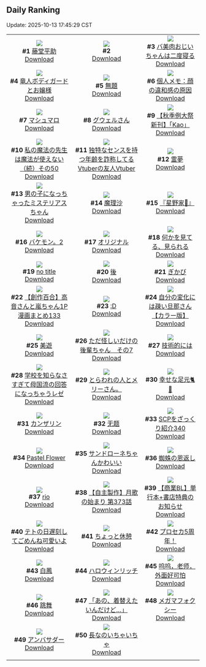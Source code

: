 ## Daily Ranking
Update: 2025-10-13 17:45:29 CST

|      |      |      |
| :----: | :----: | :----: |
| ![](https://i.pixiv.re/c/240x480/img-master/img/2025/10/11/00/00/35/136114446_p0_master1200.jpg)<br>**#1** [藤堂平助](https://www.pixiv.net/artworks/136114446)<br>[Download](https://i.pixiv.re/img-original/img/2025/10/11/00/00/35/136114446_p0.png) | ![](https://s.pximg.net/common/images/limit_unviewable_s.png)<br>**#2** [](https://www.pixiv.net/artworks/136197745)<br>[Download](https://s.pximg.net/common/images/limit_unviewable_s.png) | ![](https://i.pixiv.re/c/240x480/img-master/img/2025/10/11/00/02/03/136114687_p0_master1200.jpg)<br>**#3** [バ美肉おじいちゃんは二度寝る](https://www.pixiv.net/artworks/136114687)<br>[Download](https://i.pixiv.re/img-original/img/2025/10/11/00/02/03/136114687_p0.jpg) |
| ![](https://i.pixiv.re/c/240x480/img-master/img/2025/10/11/00/08/15/136115138_p0_master1200.jpg)<br>**#4** [竜人ボディガードとお嬢様](https://www.pixiv.net/artworks/136115138)<br>[Download](https://i.pixiv.re/img-original/img/2025/10/11/00/08/15/136115138_p0.png) | ![](https://i.pixiv.re/c/240x480/img-master/img/2025/10/11/22/12/38/136151422_p0_master1200.jpg)<br>**#5** [無題](https://www.pixiv.net/artworks/136151422)<br>[Download](https://i.pixiv.re/img-original/img/2025/10/11/22/12/38/136151422_p0.png) | ![](https://i.pixiv.re/c/240x480/img-master/img/2025/10/11/06/00/11/136122959_p0_master1200.jpg)<br>**#6** [個人メモ：顔の違和感の原因](https://www.pixiv.net/artworks/136122959)<br>[Download](https://i.pixiv.re/img-original/img/2025/10/11/06/00/11/136122959_p0.jpg) |
| ![](https://i.pixiv.re/c/240x480/img-master/img/2025/10/11/00/00/26/136114391_p0_master1200.jpg)<br>**#7** [マシュマロ](https://www.pixiv.net/artworks/136114391)<br>[Download](https://i.pixiv.re/img-original/img/2025/10/11/00/00/26/136114391_p0.jpg) | ![](https://i.pixiv.re/c/240x480/img-master/img/2025/10/11/22/32/20/136152384_p0_master1200.jpg)<br>**#8** [グウェルさん](https://www.pixiv.net/artworks/136152384)<br>[Download](https://i.pixiv.re/img-original/img/2025/10/11/22/32/20/136152384_p0.jpg) | ![](https://i.pixiv.re/c/240x480/img-master/img/2025/10/12/00/00/57/136156571_p0_master1200.jpg)<br>**#9** [【秋季例大祭新刊】「Kao」](https://www.pixiv.net/artworks/136156571)<br>[Download](https://i.pixiv.re/img-original/img/2025/10/12/00/00/57/136156571_p0.jpg) |
| ![](https://i.pixiv.re/c/240x480/img-master/img/2025/10/11/00/01/52/136114670_p0_master1200.jpg)<br>**#10** [私の魔法の先生は魔法が使えない（続）その50](https://www.pixiv.net/artworks/136114670)<br>[Download](https://i.pixiv.re/img-original/img/2025/10/11/00/01/52/136114670_p0.jpg) | ![](https://i.pixiv.re/c/240x480/img-master/img/2025/10/11/21/07/11/136148399_p0_master1200.jpg)<br>**#11** [独特なセンスを持つ年齢を詐称してるVtuberの友人Vtuber](https://www.pixiv.net/artworks/136148399)<br>[Download](https://i.pixiv.re/img-original/img/2025/10/11/21/07/11/136148399_p0.png) | ![](https://i.pixiv.re/c/240x480/img-master/img/2025/10/11/00/30/01/136116097_p0_master1200.jpg)<br>**#12** [霊夢](https://www.pixiv.net/artworks/136116097)<br>[Download](https://i.pixiv.re/img-original/img/2025/10/11/00/30/01/136116097_p0.jpg) |
| ![](https://i.pixiv.re/c/240x480/img-master/img/2025/10/12/00/00/29/136156477_p0_master1200.jpg)<br>**#13** [男の子になっちゃったミステリアスちゃん](https://www.pixiv.net/artworks/136156477)<br>[Download](https://i.pixiv.re/img-original/img/2025/10/12/00/00/29/136156477_p0.jpg) | ![](https://i.pixiv.re/c/240x480/img-master/img/2025/10/11/10/26/54/136128112_p0_master1200.jpg)<br>**#14** [魔理沙](https://www.pixiv.net/artworks/136128112)<br>[Download](https://i.pixiv.re/img-original/img/2025/10/11/10/26/54/136128112_p0.jpg) | ![](https://i.pixiv.re/c/240x480/img-master/img/2025/10/11/21/07/46/136148422_p0_master1200.jpg)<br>**#15** [『星野家🌟』](https://www.pixiv.net/artworks/136148422)<br>[Download](https://i.pixiv.re/img-original/img/2025/10/11/21/07/46/136148422_p0.png) |
| ![](https://i.pixiv.re/c/240x480/img-master/img/2025/10/11/12/01/20/136130528_p0_master1200.jpg)<br>**#16** [バケモン。2](https://www.pixiv.net/artworks/136130528)<br>[Download](https://i.pixiv.re/img-original/img/2025/10/11/12/01/20/136130528_p0.png) | ![](https://i.pixiv.re/c/240x480/img-master/img/2025/10/11/00/10/25/136115240_p0_master1200.jpg)<br>**#17** [オリジナル](https://www.pixiv.net/artworks/136115240)<br>[Download](https://i.pixiv.re/img-original/img/2025/10/11/00/10/25/136115240_p0.jpg) | ![](https://i.pixiv.re/c/240x480/img-master/img/2025/10/12/00/02/37/136156779_p0_master1200.jpg)<br>**#18** [何かを見てる、見られる](https://www.pixiv.net/artworks/136156779)<br>[Download](https://i.pixiv.re/img-original/img/2025/10/12/00/02/37/136156779_p0.jpg) |
| ![](https://i.pixiv.re/c/240x480/img-master/img/2025/10/11/15/06/46/136135408_p0_master1200.jpg)<br>**#19** [no title](https://www.pixiv.net/artworks/136135408)<br>[Download](https://i.pixiv.re/img-original/img/2025/10/11/15/06/46/136135408_p0.jpg) | ![](https://i.pixiv.re/c/240x480/img-master/img/2025/10/11/21/14/52/136148751_p0_master1200.jpg)<br>**#20** [後](https://www.pixiv.net/artworks/136148751)<br>[Download](https://i.pixiv.re/img-original/img/2025/10/11/21/14/52/136148751_p0.png) | ![](https://i.pixiv.re/c/240x480/img-master/img/2025/10/11/23/57/52/136156188_p0_master1200.jpg)<br>**#21** [ぎかび](https://www.pixiv.net/artworks/136156188)<br>[Download](https://i.pixiv.re/img-original/img/2025/10/11/23/57/52/136156188_p0.png) |
| ![](https://i.pixiv.re/c/240x480/img-master/img/2025/10/11/00/02/19/136114711_p0_master1200.jpg)<br>**#22** [【創作百合】高音さんと嵐ちゃん1P漫画まとめ133](https://www.pixiv.net/artworks/136114711)<br>[Download](https://i.pixiv.re/img-original/img/2025/10/11/00/02/19/136114711_p0.jpg) | ![](https://i.pixiv.re/c/240x480/img-master/img/2025/10/11/12/48/23/136131736_p0_master1200.jpg)<br>**#23** [:D](https://www.pixiv.net/artworks/136131736)<br>[Download](https://i.pixiv.re/img-original/img/2025/10/11/12/48/23/136131736_p0.jpg) | ![](https://i.pixiv.re/c/240x480/img-master/img/2025/10/11/00/07/22/136115087_p0_master1200.jpg)<br>**#24** [自分の変化には疎い旦那さん【カラー版】](https://www.pixiv.net/artworks/136115087)<br>[Download](https://i.pixiv.re/img-original/img/2025/10/11/00/07/22/136115087_p0.jpg) |
| ![](https://i.pixiv.re/c/240x480/img-master/img/2025/10/12/12/37/30/136173015_p0_master1200.jpg)<br>**#25** [美遊](https://www.pixiv.net/artworks/136173015)<br>[Download](https://i.pixiv.re/img-original/img/2025/10/12/12/37/30/136173015_p0.png) | ![](https://i.pixiv.re/c/240x480/img-master/img/2025/10/12/09/47/50/136169679_p0_master1200.jpg)<br>**#26** [ただ怪しいだけの後輩ちゃん　その7](https://www.pixiv.net/artworks/136169679)<br>[Download](https://i.pixiv.re/img-original/img/2025/10/12/09/47/50/136169679_p0.png) | ![](https://i.pixiv.re/c/240x480/img-master/img/2025/10/11/11/14/31/136129202_p0_master1200.jpg)<br>**#27** [技術的には](https://www.pixiv.net/artworks/136129202)<br>[Download](https://i.pixiv.re/img-original/img/2025/10/11/11/14/31/136129202_p0.jpg) |
| ![](https://i.pixiv.re/c/240x480/img-master/img/2025/10/11/10/57/23/136128774_p0_master1200.jpg)<br>**#28** [学校を知らなさすぎて母国流の回答になっちゃうレゼ](https://www.pixiv.net/artworks/136128774)<br>[Download](https://i.pixiv.re/img-original/img/2025/10/11/10/57/23/136128774_p0.jpg) | ![](https://i.pixiv.re/c/240x480/img-master/img/2025/10/11/15/04/37/136135348_p0_master1200.jpg)<br>**#29** [とらわれの人とメリーさん。](https://www.pixiv.net/artworks/136135348)<br>[Download](https://i.pixiv.re/img-original/img/2025/10/11/15/04/37/136135348_p0.jpg) | ![](https://i.pixiv.re/c/240x480/img-master/img/2025/10/11/17/54/53/136140212_p0_master1200.jpg)<br>**#30** [幸せな足元🐈🐾](https://www.pixiv.net/artworks/136140212)<br>[Download](https://i.pixiv.re/img-original/img/2025/10/11/17/54/53/136140212_p0.jpg) |
| ![](https://i.pixiv.re/c/240x480/img-master/img/2025/10/11/13/23/52/136132609_p0_master1200.jpg)<br>**#31** [カンザリン](https://www.pixiv.net/artworks/136132609)<br>[Download](https://i.pixiv.re/img-original/img/2025/10/11/13/23/52/136132609_p0.png) | ![](https://i.pixiv.re/c/240x480/img-master/img/2025/10/11/12/08/38/136130766_p0_master1200.jpg)<br>**#32** [无题](https://www.pixiv.net/artworks/136130766)<br>[Download](https://i.pixiv.re/img-original/img/2025/10/11/12/08/38/136130766_p0.png) | ![](https://i.pixiv.re/c/240x480/img-master/img/2025/10/11/21/00/31/136147945_p0_master1200.jpg)<br>**#33** [SCPをざっくり紹介340](https://www.pixiv.net/artworks/136147945)<br>[Download](https://i.pixiv.re/img-original/img/2025/10/11/21/00/31/136147945_p0.jpg) |
| ![](https://i.pixiv.re/c/240x480/img-master/img/2025/10/12/01/06/48/136159613_p0_master1200.jpg)<br>**#34** [Pastel Flower](https://www.pixiv.net/artworks/136159613)<br>[Download](https://i.pixiv.re/img-original/img/2025/10/12/01/06/48/136159613_p0.png) | ![](https://i.pixiv.re/c/240x480/img-master/img/2025/10/12/00/00/15/136156397_p0_master1200.jpg)<br>**#35** [サンドローネちゃんかわいい](https://www.pixiv.net/artworks/136156397)<br>[Download](https://i.pixiv.re/img-original/img/2025/10/12/00/00/15/136156397_p0.png) | ![](https://i.pixiv.re/c/240x480/img-master/img/2025/10/11/19/37/48/136144390_p0_master1200.jpg)<br>**#36** [蜘蛛の恩返し](https://www.pixiv.net/artworks/136144390)<br>[Download](https://i.pixiv.re/img-original/img/2025/10/11/19/37/48/136144390_p0.jpg) |
| ![](https://i.pixiv.re/c/240x480/img-master/img/2025/10/11/12/40/10/136131563_p0_master1200.jpg)<br>**#37** [rio](https://www.pixiv.net/artworks/136131563)<br>[Download](https://i.pixiv.re/img-original/img/2025/10/11/12/40/10/136131563_p0.png) | ![](https://i.pixiv.re/c/240x480/img-master/img/2025/10/11/00/07/26/136115092_p0_master1200.jpg)<br>**#38** [【自主製作】月歌の始まり 第373話](https://www.pixiv.net/artworks/136115092)<br>[Download](https://i.pixiv.re/img-original/img/2025/10/11/00/07/26/136115092_p0.jpg) | ![](https://i.pixiv.re/c/240x480/img-master/img/2025/10/12/09/58/16/136169908_p0_master1200.jpg)<br>**#39** [【商業BL】単行本+書店特典のお知らせ](https://www.pixiv.net/artworks/136169908)<br>[Download](https://i.pixiv.re/img-original/img/2025/10/12/09/58/16/136169908_p0.jpg) |
| ![](https://i.pixiv.re/c/240x480/img-master/img/2025/10/11/01/07/28/136117553_p0_master1200.jpg)<br>**#40** [テトの日遅刻してごめんね可愛いよ](https://www.pixiv.net/artworks/136117553)<br>[Download](https://i.pixiv.re/img-original/img/2025/10/11/01/07/28/136117553_p0.png) | ![](https://i.pixiv.re/c/240x480/img-master/img/2025/10/11/15/34/35/136136093_p0_master1200.jpg)<br>**#41** [ちょっと休憩](https://www.pixiv.net/artworks/136136093)<br>[Download](https://i.pixiv.re/img-original/img/2025/10/11/15/34/35/136136093_p0.jpg) | ![](https://i.pixiv.re/c/240x480/img-master/img/2025/10/11/21/55/12/136150496_p0_master1200.jpg)<br>**#42** [プロセカ5周年！](https://www.pixiv.net/artworks/136150496)<br>[Download](https://i.pixiv.re/img-original/img/2025/10/11/21/55/12/136150496_p0.png) |
| ![](https://i.pixiv.re/c/240x480/img-master/img/2025/10/11/00/00/11/136114298_p0_master1200.jpg)<br>**#43** [白鳳](https://www.pixiv.net/artworks/136114298)<br>[Download](https://i.pixiv.re/img-original/img/2025/10/11/00/00/11/136114298_p0.png) | ![](https://i.pixiv.re/c/240x480/img-master/img/2025/10/11/17/13/58/136138962_p0_master1200.jpg)<br>**#44** [ハロウィンリッチ](https://www.pixiv.net/artworks/136138962)<br>[Download](https://i.pixiv.re/img-original/img/2025/10/11/17/13/58/136138962_p0.jpg) | ![](https://i.pixiv.re/c/240x480/img-master/img/2025/10/12/15/32/31/136174747_p0_master1200.jpg)<br>**#45** [呜呜，老师，外面好可怕](https://www.pixiv.net/artworks/136174747)<br>[Download](https://i.pixiv.re/img-original/img/2025/10/12/15/32/31/136174747_p0.jpg) |
| ![](https://i.pixiv.re/c/240x480/img-master/img/2025/10/12/12/25/13/136173925_p0_master1200.jpg)<br>**#46** [跳舞](https://www.pixiv.net/artworks/136173925)<br>[Download](https://i.pixiv.re/img-original/img/2025/10/12/12/25/13/136173925_p0.jpg) | ![](https://i.pixiv.re/c/240x480/img-master/img/2025/10/11/00/05/35/136114969_p0_master1200.jpg)<br>**#47** [「あの、着替えたいんだけど…」](https://www.pixiv.net/artworks/136114969)<br>[Download](https://i.pixiv.re/img-original/img/2025/10/11/00/05/35/136114969_p0.png) | ![](https://i.pixiv.re/c/240x480/img-master/img/2025/10/12/04/21/39/136164099_p0_master1200.jpg)<br>**#48** [メガマフォクシー](https://www.pixiv.net/artworks/136164099)<br>[Download](https://i.pixiv.re/img-original/img/2025/10/12/04/21/39/136164099_p0.jpg) |
| ![](https://i.pixiv.re/c/240x480/img-master/img/2025/10/12/01/20/41/136160081_p0_master1200.jpg)<br>**#49** [アンバサダー](https://www.pixiv.net/artworks/136160081)<br>[Download](https://i.pixiv.re/img-original/img/2025/10/12/01/20/41/136160081_p0.png) | ![](https://i.pixiv.re/c/240x480/img-master/img/2025/10/11/17/32/09/136139523_p0_master1200.jpg)<br>**#50** [長なのいちゃいちゃ](https://www.pixiv.net/artworks/136139523)<br>[Download](https://i.pixiv.re/img-original/img/2025/10/11/17/32/09/136139523_p0.jpg) |
|      |
